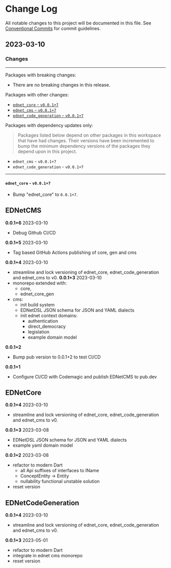 # Change Log

All notable changes to this project will be documented in this file.
See [Conventional Commits](https://conventionalcommits.org) for commit guidelines.

## 2023-03-10

### Changes

---

Packages with breaking changes:

 - There are no breaking changes in this release.

Packages with other changes:

 - [`ednet_core` - `v0.0.1+7`](#ednet_core---v0017)
 - [`ednet_cms` - `v0.0.1+7`](#ednet_cms---v0017)
 - [`ednet_code_generation` - `v0.0.1+7`](#ednet_code_generation---v0017)

Packages with dependency updates only:

> Packages listed below depend on other packages in this workspace that have had changes. Their versions have been incremented to bump the minimum dependency versions of the packages they depend upon in this project.

 - `ednet_cms` - `v0.0.1+7`
 - `ednet_code_generation` - `v0.0.1+7`

---

#### `ednet_core` - `v0.0.1+7`

 - Bump "ednet_core" to `0.0.1+7`.

## EDNetCMS

**0.0.1+6** 2023-03-10
+ Debug Github CI/CD

**0.0.1+5** 2023-03-10
+ Tag based GitHub Actions publishing of core, gen and cms

**0.0.1+4** 2023-03-10
+ streamline and lock versioning of ednet_core, ednet_code_generation and ednet_cms to v0.
  **0.0.1+3** 2023-03-10
+ monorepo extended with:
    - core,
    - ednet_core_gen
+ cms:
    - init build system
    - EDNetDSL JSON schema for JSON and YAML dialects
    - init ednet context domains:
        - authentication
        - direct_democracy
        - legislation
        - example domain model

**0.0.1+2**
- Bump pub version to 0.0.1+2 to test CI/CD

**0.0.1+1**
- Configure CI/CD with Codemagic and publish EDNetCMS to pub.dev

## EDNetCore
**0.0.1+4** 2023-03-10
+ streamline and lock versioning of ednet_core, ednet_code_generation and ednet_cms to v0.

**0.0.1+3** 2023-03-08
+ EDNetDSL JSON schema for JSON and YAML dialects
+ example yaml domain model

**0.0.1+2** 2023-03-08
+ refactor to modern Dart
    + all Api suffixes of interfaces to IName
    + ConceptEntity -> Entity
    + nullability functional unstable solution
+ reset version

## EDNetCodeGeneration
**0.0.1+4** 2023-03-10
+ streamline and lock versioning of ednet_core, ednet_code_generation and ednet_cms to v0.

**0.0.1+3** 2023-05-01
+ refactor to modern Dart
+ integrate in ednet cms monorepo
+ reset version


